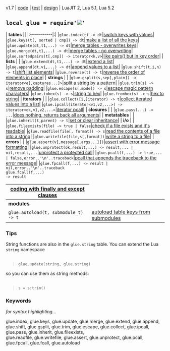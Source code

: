 v1.7 | [code](http://code.google.com/p/lua-files/source/browse/glue.lua) | [test](http://code.google.com/p/lua-files/source/browse/glue_test.lua) | [design](gluedesign.md) | LuaJIT 2, Lua 5.1, Lua 5.2

## `local glue = require'`<a href='http://code.google.com/p/lua-files/wiki/glue'><img src='http://wiki.lua-files.googlecode.com/hg/glue.png' /></a>`'` ##

| **tables** ||
|:-----------|:|
|`glue.index(t) -> dt`|[switch keys with values](index.md)|
|`glue.keys(t[, sorted | cmp]) -> dt`|[make a list of all the keys](keys.md)|
|`glue.update(dt,t1,...) -> dt`|[merge tables - overwrites keys](update.md)|
|`glue.merge(dt,t1,...) -> dt`|[merge tables - no overwriting](update.md)|
|`glue.sortedpairs(t[,cmp]) -> iterator<k,v>`|[like pairs() but in key order](sortedpairs.md)|
| **lists** |  |
|`glue.extend(dt,t1,...) -> dt`|[extend a list](extend.md)|
|`glue.append(dt,v1,...) -> dt`|[append values to a list](append.md)|
|`glue.shift(t,i,n) -> t`|[shift list elements](shift.md)|
|`glue.reverse(t) -> t`|[reverse the order of elements in place](reverse.md)|
| **strings** |  |
|`glue.gsplit(s,sep[,plain]) -> iterator<e[,captures...]>`|[split a string by a pattern](gsplit.md)|
|`glue.trim(s) -> s`|[remove padding](trim.md)|
|`glue.escape(s[,mode]) -> s`|[escape magic pattern characters](escape.md)|
|`glue.tohex(s) -> s`|[string to hex](tohex.md)|
|`glue.fromhex(s) -> s`|[hex to string](fromhex.md)|
| **iterators** |  |
|`glue.collect([i,]iterator) -> t`|[collect iterated values into a list](collect.md)|
|`glue.ipcall(iterator<v1,v2,...>) -> iterator<ok,v1,v2,...>`|[iterator pcall](ipcall.md)|
| **closures** |  |
|`glue.pass(...) -> ...`|[does nothing, returns back all arguments](pass.md)|
| **metatables** |  |
|`glue.inherit(t,parent) -> t`|[set or clear inheritance](inherit.md)|
| **i/o** |  |
|`glue.fileexists(file) -> true | false`|[check if a file exists and it's readable](fileexists.md)|
|`glue.readfile(file[, format]) -> s`|[read the contents of a file into a string](readfile.md)|
|`glue.writefile(file,s[,format])`|[write a string to a file](writefile.md)|
| **errors** |  |
|`glue.assert(v[,message[,args...]])`|[assert with error message formatting](assert.md)|
|`glue.unprotect(ok,result,...) -> result,... | nil,result,...`|[unprotect a protected call](unprotect.md)|
|`glue.pcall(f,...) -> true,... | false,error..'\n'..traceback`|[pcall that appends the traceback to the error message](pcall.md)|
|`glue.fpcall(f,...) -> result | nil,error..'\n'..traceback`<br><code>glue.fcall(f,...) -&gt; result</code><table><thead><th><a href='fpcall.md'>coding with finally and except clauses</a></th></thead><tbody>
<tr><td> <b>modules</b> </td><td>  </td></tr>
<tr><td><code>glue.autoload(t, submodule_t) -&gt; t</code> </td><td><a href='autoload.md'>autoload table keys from submodules</a></td></tr></tbody></table>

<h3>Tips</h3>

String functions are also in the <code>glue.string</code> table. You can extend the Lua <code>string</code> namespace<br>
<br>
<blockquote><code>glue.update(string, glue.string)</code></blockquote>

so you can use them as string methods:<br>
<br>
<blockquote><code>s = s:trim()</code></blockquote>


<h3>Keywords</h3>
<i>for syntax highlighting...</i>

glue.index, glue.keys, glue.update, glue.merge, glue.extend, glue.append, glue.shift, glue.gsplit, glue.trim, glue.escape, glue.collect, glue.ipcall, glue.pass, glue.inherit, glue.fileexists,<br>
glue.readfile, glue.writefile, glue.assert, glue.unprotect, glue.pcall, glue.fpcall, glue.fcall, glue.autoload